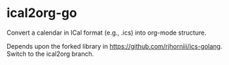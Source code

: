 # ical2org-go
Convert a calendar in ICal format (e.g., .ics) into org-mode structure.

Depends upon the forked library in https://github.com/rjhorniii/ics-golang.
Switch to the ical2org branch.


